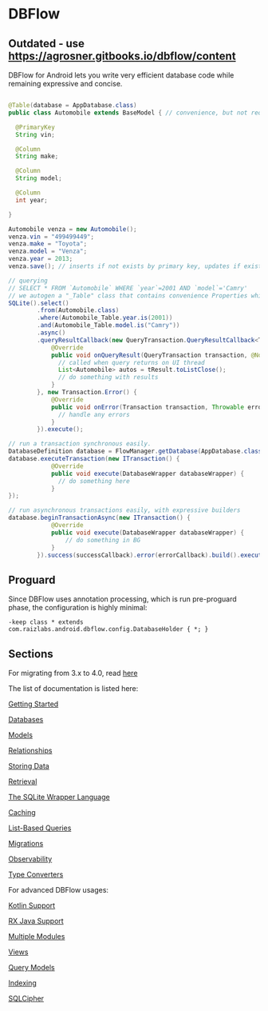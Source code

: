 # DBFlow
## Outdated - use https://agrosner.gitbooks.io/dbflow/content

DBFlow for Android lets you write very efficient database code while remaining
expressive and concise.

```java

@Table(database = AppDatabase.class)
public class Automobile extends BaseModel { // convenience, but not required to interact with db

  @PrimaryKey
  String vin;

  @Column
  String make;

  @Column
  String model;

  @Column
  int year;

}

Automobile venza = new Automobile();
venza.vin = "499499449";
venza.make = "Toyota";
venza.model = "Venza";
venza.year = 2013;
venza.save(); // inserts if not exists by primary key, updates if exists.

// querying
// SELECT * FROM `Automobile` WHERE `year`=2001 AND `model`='Camry'
// we autogen a "_Table" class that contains convenience Properties which provide easy SQL ops.
SQLite().select()
        .from(Automobile.class)
        .where(Automobile_Table.year.is(2001))
        .and(Automobile_Table.model.is("Camry"))
        .async()
        .queryResultCallback(new QueryTransaction.QueryResultCallback<TestModel1>() {
            @Override
            public void onQueryResult(QueryTransaction transaction, @NonNull CursorResult<TestModel1> tResult) {
              // called when query returns on UI thread
              List<Automobile> autos = tResult.toListClose();
              // do something with results
            }
        }, new Transaction.Error() {
            @Override
            public void onError(Transaction transaction, Throwable error) {
              // handle any errors
            }
        }).execute();

// run a transaction synchronous easily.
DatabaseDefinition database = FlowManager.getDatabase(AppDatabase.class);
database.executeTransaction(new ITransaction() {
            @Override
            public void execute(DatabaseWrapper databaseWrapper) {
              // do something here
            }
});

// run asynchronous transactions easily, with expressive builders
database.beginTransactionAsync(new ITransaction() {
            @Override
            public void execute(DatabaseWrapper databaseWrapper) {
                // do something in BG
            }
        }).success(successCallback).error(errorCallback).build().execute();

```

## Proguard

Since DBFlow uses annotation processing, which is run pre-proguard phase,
the configuration is highly minimal:

```
-keep class * extends com.raizlabs.android.dbflow.config.DatabaseHolder { *; }
```

## Sections

For migrating from 3.x to 4.0, read [here](/usage2/Migration4Guide.md)

The list of documentation is listed here:

  [Getting Started](/usage2/GettingStarted.md)

  [Databases](/usage2/Databases.md)

  [Models](/usage2/Models.md)

  [Relationships](/usage2/Relationships.md)

  [Storing Data](/usage2/StoringData.md)

  [Retrieval](/usage2/Retrieval.md)

  [The SQLite Wrapper Language](/usage2/SQLiteWrapperLanguage.md)

  [Caching](/usage2/Caching.md)

  [List-Based Queries](/usage2/ListBasedQueries.md)

  [Migrations](/usage2/Migrations.md)

  [Observability](/usage2/Observability.md)

  [Type Converters](/usage2/TypeConverters.md)

For advanced DBFlow usages:

  [Kotlin Support](/usage2/KotlinSupport.md)

  [RX Java Support](/usage2/RXSupport.md)

  [Multiple Modules](/usage2/MultipleModules.md)

  [Views](/usage2/ModelViews.md)

  [Query Models](/usage2/QueryModels.md)

  [Indexing](/usage2/Indexing.md)

  [SQLCipher](/usage2/SQLCipherSupport.md)
